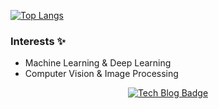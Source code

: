 <!--
**seraaaayeo/seraaaayeo** is a ✨ _special_ ✨ repository because its `README.md` (this file) appears on your GitHub profile.

Here are some ideas to get you started:

- 🔭 I’m currently working on ...
- 🌱 I’m currently learning ...
- 👯 I’m looking to collaborate on ...
- 🤔 I’m looking for help with ...
- 💬 Ask me about ...
- 📫 How to reach me: ...
- 😄 Pronouns: ...
- ⚡ Fun fact: ...
-->

[![Top Langs](https://github-readme-stats.vercel.app/api/top-langs/?username=seraaaayeo&layout=compact)](https://github.com/anuraghazra/github-readme-stats)

### Interests ✨ 
* Machine Learning & Deep Learning
* Computer Vision & Image Processing

<div align="center">
  
[![Tech Blog Badge](http://img.shields.io/badge/-Tech%20blog-black?style=flat-&logo=github&link=https://sol2gram.tistory.com/)](https://sol2gram.tistory.com/)

</div>
